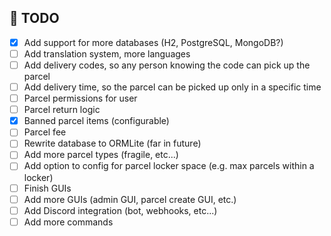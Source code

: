## 📝 TODO

- [x] Add support for more databases (H2, PostgreSQL, MongoDB?)
- [ ] Add translation system, more languages
- [ ] Add delivery codes, so any person knowing the code can pick up the parcel
- [ ] Add delivery time, so the parcel can be picked up only in a specific time
- [ ] Parcel permissions for user
- [ ] Parcel return logic
- [x] Banned parcel items (configurable)
- [ ] Parcel fee
- [ ] Rewrite database to ORMLite (far in future)
- [ ] Add more parcel types (fragile, etc...)
- [ ] Add option to config for parcel locker space (e.g. max parcels within a locker)
- [ ] Finish GUIs
- [ ] Add more GUIs (admin GUI, parcel create GUI, etc.)
- [ ] Add Discord integration (bot, webhooks, etc...)
- [ ] Add more commands